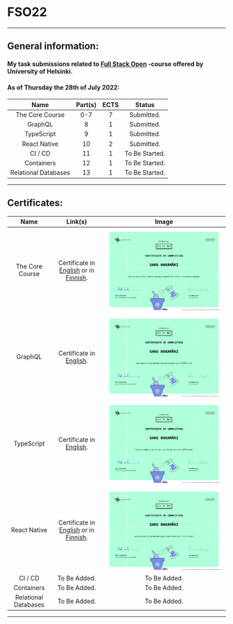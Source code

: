 # FSO22

---

## General information:

#### My task submissions related to [Full Stack Open](https://fullstackopen.com/) -course offered by University of Helsinki.

#### As of Thursday the 28th of July 2022:

|         Name         | Part(s) | ECTS |     Status     |
| :------------------: | :-----: | :--: | :------------: |
|   The Core Course    |   0-7   |  7   |   Submitted.   |
|       GraphQL        |    8    |  1   |   Submitted.   |
|      TypeScript      |    9    |  1   |   Submitted.   |
|     React Native     |   10    |  2   |   Submitted.   |
|       CI / CD        |   11    |  1   | To Be Started. |
|      Containers      |   12    |  1   | To Be Started. |
| Relational Databases |   13    |  1   | To Be Started. |

---

## Certificates:

|         Name         |                                                                                                                                 Link(s)                                                                                                                                 |                                   Image                                   |
| :------------------: | :---------------------------------------------------------------------------------------------------------------------------------------------------------------------------------------------------------------------------------------------------------------------: | :-----------------------------------------------------------------------: |
|   The Core Course    |        Certificate in [English](https://studies.cs.helsinki.fi/stats/api/certificate/fullstackopen/en/122092c03b33db3f5819db60d3e5adc4) or in [Finnish](https://studies.cs.helsinki.fi/stats/api/certificate/fullstackopen/fi/122092c03b33db3f5819db60d3e5adc4).        | ![The Core Course certificate in English](./certificate-fullstack-en.png) |
|       GraphQL        |                                                                     Certificate in [English](https://studies.cs.helsinki.fi/stats/api/certificate/fs-graphql/en/6eb1590e38874b12b7cdf84520b9071a).                                                                      |       ![GraphQL certificate in English](./certificate-graphql.png)        |
|      TypeScript      |                                                                    Certificate in [English](https://studies.cs.helsinki.fi/stats/api/certificate/fs-typescript/en/795324f8b6697019ba87455c90af6ddc).                                                                    |    ![TypeScript certificate in English](./certificate-typescript.png)     |
|     React Native     | Certificate in [English](https://studies.cs.helsinki.fi/stats/api/certificate/fs-react-native-2020/en/c0e67caee3afc3e0290e2da8e6d7b576) or in [Finnish](https://studies.cs.helsinki.fi/stats/api/certificate/fs-react-native-2020/fi/c0e67caee3afc3e0290e2da8e6d7b576). | ![React Native certificate in English](./certificate-reactnative-en.png)  |
|       CI / CD        |                                                                                                                              To Be Added.                                                                                                                               |                               To Be Added.                                |
|      Containers      |                                                                                                                              To Be Added.                                                                                                                               |                               To Be Added.                                |
| Relational Databases |                                                                                                                              To Be Added.                                                                                                                               |                               To Be Added.                                |

---
